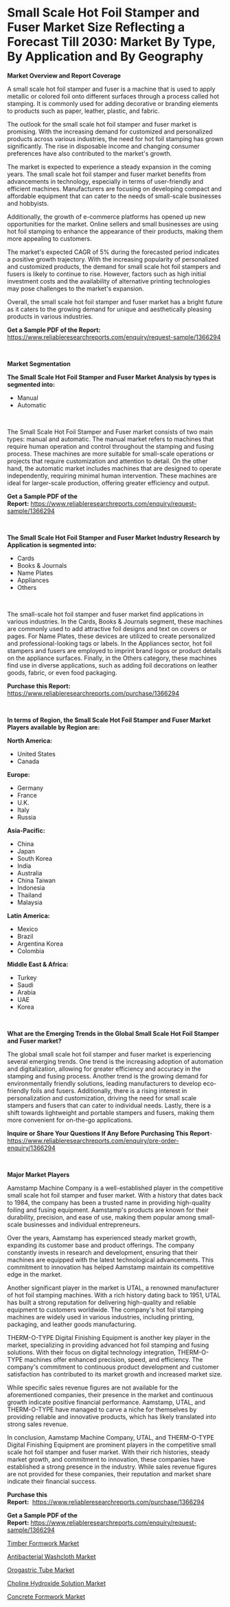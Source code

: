 <p><h1>Small Scale Hot Foil Stamper and Fuser Market Size Reflecting a Forecast Till 2030: Market By Type, By Application and By Geography</h1></p><p><strong>Market Overview and Report Coverage</strong></p>
<p><p>A small scale hot foil stamper and fuser is a machine that is used to apply metallic or colored foil onto different surfaces through a process called hot stamping. It is commonly used for adding decorative or branding elements to products such as paper, leather, plastic, and fabric.</p><p>The outlook for the small scale hot foil stamper and fuser market is promising. With the increasing demand for customized and personalized products across various industries, the need for hot foil stamping has grown significantly. The rise in disposable income and changing consumer preferences have also contributed to the market's growth.</p><p>The market is expected to experience a steady expansion in the coming years. The small scale hot foil stamper and fuser market benefits from advancements in technology, especially in terms of user-friendly and efficient machines. Manufacturers are focusing on developing compact and affordable equipment that can cater to the needs of small-scale businesses and hobbyists.</p><p>Additionally, the growth of e-commerce platforms has opened up new opportunities for the market. Online sellers and small businesses are using hot foil stamping to enhance the appearance of their products, making them more appealing to customers.</p><p>The market's expected CAGR of 5% during the forecasted period indicates a positive growth trajectory. With the increasing popularity of personalized and customized products, the demand for small scale hot foil stampers and fusers is likely to continue to rise. However, factors such as high initial investment costs and the availability of alternative printing technologies may pose challenges to the market's expansion.</p><p>Overall, the small scale hot foil stamper and fuser market has a bright future as it caters to the growing demand for unique and aesthetically pleasing products in various industries.</p></p>
<p><strong>Get a Sample PDF of the Report:</strong> <a href="https://www.reliableresearchreports.com/enquiry/request-sample/1366294">https://www.reliableresearchreports.com/enquiry/request-sample/1366294</a></p>
<p>&nbsp;</p>
<p><strong>Market Segmentation</strong></p>
<p><strong>The Small Scale Hot Foil Stamper and Fuser Market Analysis by types is segmented into:</strong></p>
<p><ul><li>Manual</li><li>Automatic</li></ul></p>
<p>&nbsp;</p>
<p><p>The Small Scale Hot Foil Stamper and Fuser market consists of two main types: manual and automatic. The manual market refers to machines that require human operation and control throughout the stamping and fusing process. These machines are more suitable for small-scale operations or projects that require customization and attention to detail. On the other hand, the automatic market includes machines that are designed to operate independently, requiring minimal human intervention. These machines are ideal for larger-scale production, offering greater efficiency and output.</p></p>
<p><strong>Get a Sample PDF of the Report:</strong>&nbsp;<a href="https://www.reliableresearchreports.com/enquiry/request-sample/1366294">https://www.reliableresearchreports.com/enquiry/request-sample/1366294</a></p>
<p>&nbsp;</p>
<p><strong>The Small Scale Hot Foil Stamper and Fuser Market Industry Research by Application is segmented into:</strong></p>
<p><ul><li>Cards</li><li>Books & Journals</li><li>Name Plates</li><li>Appliances</li><li>Others</li></ul></p>
<p>&nbsp;</p>
<p><p>The small-scale hot foil stamper and fuser market find applications in various industries. In the Cards, Books & Journals segment, these machines are commonly used to add attractive foil designs and text on covers or pages. For Name Plates, these devices are utilized to create personalized and professional-looking tags or labels. In the Appliances sector, hot foil stampers and fusers are employed to imprint brand logos or product details on the appliance surfaces. Finally, in the Others category, these machines find use in diverse applications, such as adding foil decorations on leather goods, fabric, or even food packaging.</p></p>
<p><strong>Purchase this Report:</strong>&nbsp; <a href="https://www.reliableresearchreports.com/purchase/1366294">https://www.reliableresearchreports.com/purchase/1366294</a></p>
<p>&nbsp;</p>
<p><strong>In terms of Region, the Small Scale Hot Foil Stamper and Fuser Market Players available by Region are:</strong></p>
<p>
    <p> <strong> North America: </strong>
        <ul>
            <li>United States</li>
            <li>Canada</li>
        </ul>
        </p> 
    <p> <strong> Europe: </strong>
        <ul>
            <li>Germany</li>
            <li>France</li>
            <li>U.K.</li>
            <li>Italy</li>
            <li>Russia</li>
        </ul>
        </p> 
    <p> <strong> Asia-Pacific: </strong>
        <ul>
            <li>China</li>
            <li>Japan</li>
            <li>South Korea</li>
            <li>India</li>
            <li>Australia</li>
            <li>China Taiwan</li>
            <li>Indonesia</li>
            <li>Thailand</li>
            <li>Malaysia</li>
        </ul>
        </p> 
    <p> <strong> Latin America: </strong>
        <ul>
            <li>Mexico</li>
            <li>Brazil</li>
            <li>Argentina Korea</li>
            <li>Colombia</li>
        </ul>
        </p> 
    <p> <strong> Middle East & Africa: </strong>
        <ul>
            <li>Turkey</li>
            <li>Saudi</li>
            <li>Arabia</li>
            <li>UAE</li>
            <li>Korea</li>
        </ul>
    </p>
    </p>
<p>&nbsp;</p>
<p><strong>What are the Emerging Trends in the Global Small Scale Hot Foil Stamper and Fuser market?</strong></p>
<p><p>The global small scale hot foil stamper and fuser market is experiencing several emerging trends. One trend is the increasing adoption of automation and digitalization, allowing for greater efficiency and accuracy in the stamping and fusing process. Another trend is the growing demand for environmentally friendly solutions, leading manufacturers to develop eco-friendly foils and fusers. Additionally, there is a rising interest in personalization and customization, driving the need for small scale stampers and fusers that can cater to individual needs. Lastly, there is a shift towards lightweight and portable stampers and fusers, making them more convenient for on-the-go applications.</p></p>
<p><strong>Inquire or Share Your Questions If Any Before Purchasing This Report</strong>- <a href="https://www.reliableresearchreports.com/enquiry/pre-order-enquiry/1366294">https://www.reliableresearchreports.com/enquiry/pre-order-enquiry/1366294</a></p>
<p>&nbsp;</p>
<p><strong>Major Market Players</strong></p>
<p><p>Aamstamp Machine Company is a well-established player in the competitive small scale hot foil stamper and fuser market. With a history that dates back to 1984, the company has been a trusted name in providing high-quality foiling and fusing equipment. Aamstamp's products are known for their durability, precision, and ease of use, making them popular among small-scale businesses and individual entrepreneurs.</p><p>Over the years, Aamstamp has experienced steady market growth, expanding its customer base and product offerings. The company constantly invests in research and development, ensuring that their machines are equipped with the latest technological advancements. This commitment to innovation has helped Aamstamp maintain its competitive edge in the market.</p><p>Another significant player in the market is UTAL, a renowned manufacturer of hot foil stamping machines. With a rich history dating back to 1951, UTAL has built a strong reputation for delivering high-quality and reliable equipment to customers worldwide. The company's hot foil stamping machines are widely used in various industries, including printing, packaging, and leather goods manufacturing.</p><p>THERM-O-TYPE Digital Finishing Equipment is another key player in the market, specializing in providing advanced hot foil stamping and fusing solutions. With their focus on digital technology integration, THERM-O-TYPE machines offer enhanced precision, speed, and efficiency. The company's commitment to continuous product development and customer satisfaction has contributed to its market growth and increased market size.</p><p>While specific sales revenue figures are not available for the aforementioned companies, their presence in the market and continuous growth indicate positive financial performance. Aamstamp, UTAL, and THERM-O-TYPE have managed to carve a niche for themselves by providing reliable and innovative products, which has likely translated into strong sales revenue.</p><p>In conclusion, Aamstamp Machine Company, UTAL, and THERM-O-TYPE Digital Finishing Equipment are prominent players in the competitive small scale hot foil stamper and fuser market. With their rich histories, steady market growth, and commitment to innovation, these companies have established a strong presence in the industry. While sales revenue figures are not provided for these companies, their reputation and market share indicate their financial success.</p></p>
<p><strong>Purchase this Report:</strong>&nbsp;&nbsp;<a href="https://www.reliableresearchreports.com/purchase/1366294">https://www.reliableresearchreports.com/purchase/1366294</a></p>
<p></p>
<p><strong>Get a Sample PDF of the Report:</strong>&nbsp;<a href="https://www.reliableresearchreports.com/enquiry/request-sample/1366294">https://www.reliableresearchreports.com/enquiry/request-sample/1366294</a></p>
<p><p><a href="https://www.linkedin.com/pulse/timber-formwork-market-insights-players-forecast-till-rqlxe/">Timber Formwork Market</a></p><p><a href="https://medium.com/@deronwisoky1977/antibacterial-washcloth-market-size-cagr-trends-2024-2030-0e7fbed5876b">Antibacterial Washcloth Market</a></p><p><a href="https://medium.com/@jackybrekke/orogastric-tube-market-size-cagr-trends-2024-2030-0db5c48fb038">Orogastric Tube Market</a></p><p><a href="https://www.linkedin.com/pulse/choline-hydroxide-solution-market-insights-players-forecast-8fu3e/">Choline Hydroxide Solution Market</a></p><p><a href="https://www.linkedin.com/pulse/concrete-formwork-market-research-report-provides-thorough-dazac/">Concrete Formwork Market</a></p></p>